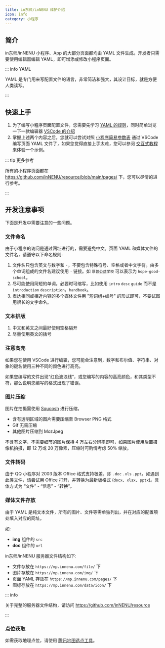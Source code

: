 ```yaml
---
title: in东师/inNENU 维护介绍
icon: info
category: 小程序
---
```


## 简介

in东师/inNENU 小程序、App 的大部分页面都均由 YAML 文件生成。开发者只需要使用编辑器编辑 YAML，即可增添或修改小程序页面。

::: info YAML

YAML 是专门用来写配置文件的语言，非常简洁和强大，其设计目标，就是方便人类读写。

:::

## 快速上手

1. 为了编写小程序页面配置文件，您需要先学习 [YAML 的规则](./yaml.md)，同时简单浏览一下一款编辑器 [VSCode 的介绍](https://mister-hope.com/software/vscode/simple.html)
1. 掌握上述两个内容之后，您就可以尝试对照 [小程序简易参数表](./tag-list.md) 通过 VSCode 编写页面 YAML 文件了，如果您觉得直接上手太难，您可以参阅 [交互式教程](./get-started.md) 来体验一个示例。

::: tip 更多参考

所有的小程序页面都在 <https://github.com/inNENU/resource/blob/main/pages/> 下，您可以尽情的进行参考。

:::

## 开发注意事项

下面是开发中需要注意的一些问题。

### 文件命名

由于小程序的访问是通过网址进行的，需要避免中文。页面 YAML 和媒体文件的文件名，请遵守以下命名规则:

1. 文件名只包含英文与数字和 `-`，不要包含特殊符号、空格或者中文字符。由多个单词组成的文件名建议使用 `-` 链接。如 `厚普公益学校` 可以表示为 `hope-good-school`。
1. 尽可能使用简短的单词，必要时可缩写，比如使用 `intro` `desc` `guide` 而不是 `introduction` `description`，`handbook`。
1. 表达相同或相近内容的多个媒体文件用 "短词组+编号" 的形式即可，不要试图用很长的文字命名。

### 文本排版

1. 中文和英文之间最好使用空格隔开
1. 尽量使用英文的括号

### 注意高亮

如果您在使用 VSCode 进行编辑，您可能会注意到，数字和布尔值、字符串、对象的键名使用三种不同的颜色进行高亮。

如果您编写的文件出现“红色波浪线”，或您编写的内容的高亮颜色，和其类型不符，那么说明您编写的格式出现了错误。

### 图片压缩

图片在拍摄需使用 [Squoosh](https://squoosh.app/) 进行压缩。

- 含有透明区域的图片需要压缩至 Browser PNG 格式
- Gif 无需压缩
- 其他图片压缩到 MozJpeg

不含有文字、不需要细节的图片保持 4 万左右分辨率即可，如果图片使用后置摄像机拍摄，即 12 万或 20 万像素，压缩时可酌情考虑 50% 缩放。

### 文件转码

由于 QQ 小程序对 2003 版本 Office 格式支持极差，即 `.doc` `.xls` `.ppt`。如遇到此类文件，请尝试用 Office 打开，并转换为最新版格式 (`docx`、`xlsx`、`pptx`)。具体方式为 “文件” - “信息” - “转换”。

### 媒体文件存放

由于 YAML 是纯文本文件，所有的图片、文件等需单独列出，并在对应的配置项处填入对应的网址。

如:

- **img** 组件的 `src`
- **doc** 组件的 `url`

in东师/inNENU 服务器文件结构如下:

- 文件存放在 `https://mp.innenu.com/file/` 下
- 图片存放在 `https://mp.innenu.com/img/` 下
- 页面 YAML 存放在 `https://mp.innenu.com/pages/` 下
- 图标存放在 `https://mp.innenu.com/data/icon/` 下

::: info

关于完整的服务器文件结构，请访问 <https://github.com/inNENU/resource>

:::

### 点位获取

如需获取地理点位，请使用 [腾讯地图选点工具](https://lbs.qq.com/getPoint/)。
